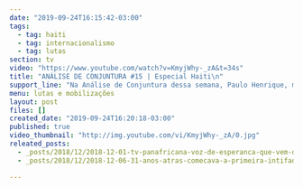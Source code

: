 ```yaml
---
date: "2019-09-24T16:15:42-03:00"
tags:
  - tag: haiti
  - tag: internacionalismo
  - tag: lutas
section: tv
video: "https://www.youtube.com/watch?v=KmyjWhy-_zA&t=34s"
title: "ANÁLISE DE CONJUNTURA #15 | Especial Haiti\n"
support_line: "Na Análise de Conjuntura dessa semana, Paulo Henrique, militante do MST e da Brigada Internacionalista Dessalines, fala sobre a situação política no Haiti e os protestos que exigem a renúncia do presidente do país, Jovenel Moïse"
menu: lutas e mobilizações
layout: post
files: []
created_date: "2019-09-24T16:20:18-03:00"
published: true
video_thumbnail: "http://img.youtube.com/vi/KmyjWhy-_zA/0.jpg"
releated_posts:
  - _posts/2018/12/2018-12-01-tv-panafricana-voz-de-esperanca-que-vem-da-africa.md
  - _posts/2018/12/2018-12-06-31-anos-atras-comecava-a-primeira-intifada.md

---
```

